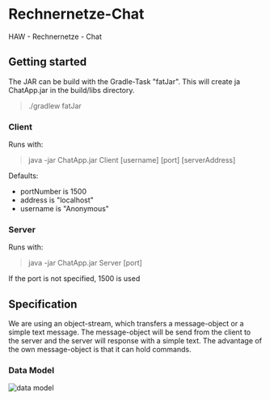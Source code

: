 # Rechnernetze-Chat
HAW - Rechnernetze - Chat

## Getting started

The JAR can be build with  the Gradle-Task "fatJar". This will create ja ChatApp.jar in the build/libs directory.

> ./gradlew fatJar

### Client

Runs with:
> java -jar ChatApp.jar Client [username] [port] [serverAddress]

Defaults:
- portNumber is 1500
- address is "localhost"
- username is "Anonymous"

### Server

Runs with:
> java -jar ChatApp.jar Server [port]

If the port is not specified, 1500 is used

## Specification

We are using an object-stream, which transfers a message-object or a simple text message. The message-object will be send from the client to the server and the server will response with a simple text. The advantage of the own message-object is that it can hold commands. 

### Data Model

![data model](https://github.com/mattx7/Rechnernetze-Chat/blob/master/pics/data_model.png)
